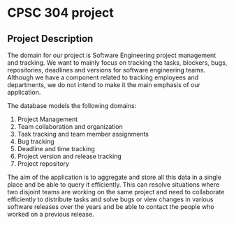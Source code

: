 # CPSC 304 project

## Project Description

The domain for our project is Software Engineering project management and tracking. We want to mainly focus on tracking the tasks, blockers, bugs, repositories, deadlines and versions for software engineering teams. Although we have a component related to tracking employees and departments, we do not intend to make it the main emphasis of our application.

The database models the following domains:
1. Project Management
2. Team collaboration and organization
3. Task tracking and team member assignments
4. Bug tracking
5. Deadline and time tracking
6. Project version and release tracking
7. Project repository 

The aim of the application is to aggregate and store all this data in a single place and be able to query it efficiently. This can resolve situations where two disjoint teams are working on the same project and need to collaborate efficiently to distribute tasks and solve bugs or view changes in various software releases over the years and be able to contact the people who worked on a previous release.

